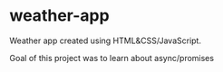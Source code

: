 # weather-app
Weather app created using HTML&amp;CSS/JavaScript. 

Goal of this project was to learn about async/promises
